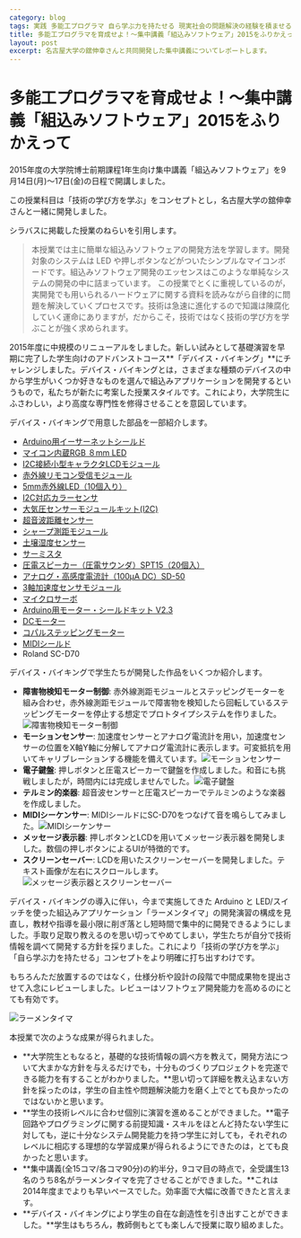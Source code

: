 ```yaml
---
category: blog
tags: 実践 多能工プログラマ 自ら学ぶ力を持たせる 現実社会の問題解決の経験を積ませる
title: 多能工プログラマを育成せよ！〜集中講義「組込みソフトウェア」2015をふりかえって
layout: post
excerpt: 名古屋大学の舘伸幸さんと共同開発した集中講義についてレポートします。
---
```

# 多能工プログラマを育成せよ！〜集中講義「組込みソフトウェア」2015をふりかえって

2015年度の大学院博士前期課程1年生向け集中講義「組込みソフトウェア」を9月14日(月)〜17日(金)の日程で開講しました。

この授業科目は「技術の学び方を学ぶ」をコンセプトとし，名古屋大学の舘伸幸さんと一緒に開発しました。

シラバスに掲載した授業のねらいを引用します。

> 本授業では主に簡単な組込みソフトウェアの開発方法を学習します。開発対象のシステムは LED や押しボタンなどがついたシンプルなマイコンボードです。組込みソフトウェア開発のエッセンスはこのような単純なシステムの開発の中に詰まっています。
> この授業でとくに重視しているのが，実開発でも用いられるハードウェアに関する資料を読みながら自律的に問題を解決していくプロセスです。技術は急速に進化するので知識は陳腐化していく運命にありますが，だからこそ，技術ではなく技術の学び方を学ぶことが強く求められます。

2015年度に中規模のリニューアルをしました。新しい試みとして基礎演習を早期に完了した学生向けのアドバンストコース**「デバイス・バイキング」**にチャレンジしました。デバイス・バイキングとは，さまざまな種類のデバイスの中から学生がいくつか好きなものを選んで組込みアプリケーションを開発するというもので，私たちが新たに考案した授業スタイルです。これにより，大学院生にふさわしい，より高度な専門性を修得させることを意図しています。

デバイス・バイキングで用意した部品を一部紹介します。

* [Arduino用イーサーネットシールド](https://www.switch-science.com/catalog/2270/)
* [マイコン内蔵RGB ８mm LED](http://akizukidenshi.com/catalog/g/gI-08412/)
* [I2C接続小型キャラクタLCDモジュール](http://akizukidenshi.com/catalog/g/gK-08896/)
* [赤外線リモコン受信モジュール](http://akizukidenshi.com/catalog/g/gI-06487/)
* [5mm赤外線LED（10個入り）](http://akizukidenshi.com/catalog/g/gI-04311/)
* [I2C対応カラーセンサ](http://akizukidenshi.com/catalog/g/gI-06793/)
* [大気圧センサーモジュールキット(I2C)](http://akizukidenshi.com/catalog/g/gI-04596/)
* [超音波距離センサー](http://akizukidenshi.com/catalog/g/gM-08762/)
* [シャープ測距モジュール](http://akizukidenshi.com/catalog/g/gI-02551/)
* [土壌湿度センサー](http://akizukidenshi.com/catalog/g/gM-07047/)
* [サーミスタ](http://akizukidenshi.com/catalog/g/gP-07258/)
* [圧電スピーカー（圧電サウンダ）SPT15（20個入）](http://akizukidenshi.com/catalog/g/gP-04229/)
* [アナログ・高感度電流計（100μA DC）SD-50](http://akizukidenshi.com/catalog/g/gM-05316/)
* [3軸加速度センサモジュール](http://akizukidenshi.com/catalog/g/gM-06724/)
* [マイクロサーボ](http://akizukidenshi.com/catalog/g/gM-08761/)
* [Arduino用モーター・シールドキット V2.3](http://akizukidenshi.com/catalog/g/gK-07748/)
* [DCモーター](http://akizukidenshi.com/catalog/g/gP-06439/)
* [コパルステッピングモーター](http://akizukidenshi.com/catalog/g/gP-05708/)
* [MIDIシールド](https://www.switch-science.com/catalog/387/)
* Roland SC-D70

デバイス・バイキングで学生たちが開発した作品をいくつか紹介します。

* **障害物検知モーター制御**: 赤外線測距モジュールとステッピングモーターを組み合わせ，赤外線測距モジュールで障害物を検知したら回転しているステッピングモーターを停止する想定でプロトタイプシステムを作りました。![障害物検知モーター制御](//zacky1972.github.io/assets/images/IMG_1167.JPG)
* **モーションセンサー**: 加速度センサーとアナログ電流計を用い，加速度センサーの位置をX軸Y軸に分解してアナログ電流計に表示します。可変抵抗を用いてキャリブレーションする機能を備えています。![モーションセンサー](//zacky1972.github.io/assets/images/IMG_1163.JPG)
* **電子鍵盤**: 押しボタンと圧電スピーカーで鍵盤を作成しました。和音にも挑戦しましたが，時間内には完成しませんでした。![電子鍵盤](//zacky1972.github.io/assets/images/IMG_1164.JPG)
* **テルミン的楽器**: 超音波センサーと圧電スピーカーでテルミンのような楽器を作成しました。
* **MIDIシーケンサー**: MIDIシールドにSC-D70をつなげて音を鳴らしてみました。![MIDIシーケンサー](//zacky1972.github.io/assets/images/IMG_1166.JPG)
* **メッセージ表示器**: 押しボタンとLCDを用いてメッセージ表示器を開発しました。数個の押しボタンによるUIが特徴的です。
* **スクリーンセーバー**: LCDを用いたスクリーンセーバーを開発しました。テキスト画像が左右にスクロールします。![メッセージ表示器とスクリーンセーバー](//zacky1972.github.io/assets/images/IMG_1165.JPG)

デバイス・バイキングの導入に伴い，今まで実施してきた Arduino と LED/スイッチを使った組込みアプリケーション「ラーメンタイマ」の開発演習の構成を見直し，教材や指導を最小限に削ぎ落とし短時間で集中的に開発できるようにしました。手取り足取り教えるのを思い切ってやめてしまい，学生たちが自分で技術情報を調べて開発する方針を採りました。これにより「技術の学び方を学ぶ」「自ら学ぶ力を持たせる」コンセプトをより明確に打ち出すわけです。

もちろんただ放置するのではなく，仕様分析や設計の段階で中間成果物を提出させて入念にレビューしました。レビューはソフトウェア開発能力を高めるのにとても有効です。

![ラーメンタイマ](//zacky1972.github.io/assets/images/IMG_1161.JPG)

本授業で次のような成果が得られました。

* **大学院生ともなると，基礎的な技術情報の調べ方を教えて，開発方法について大まかな方針を与えるだけでも，十分ものづくりプロジェクトを完遂できる能力を有することがわかりました。**思い切って詳細を教え込まない方針を採ったのは，学生の自主性や問題解決能力を磨く上でとても良かったのではないかと思います。
* **学生の技術レベルに合わせ個別に演習を進めることができました。**電子回路やプログラミングに関する前提知識・スキルをほとんど持たない学生に対しても，逆に十分なシステム開発能力を持つ学生に対しても，それぞれのレベルに相応する理想的な学習成果が得られるようにできたのは，とても良かったと思います。
* **集中講義(全15コマ/各コマ90分)の約半分，9コマ目の時点で，全受講生13名のうち8名がラーメンタイマを完了させることができました。**これは2014年度までよりも早いペースでした。効率面で大幅に改善できたと言えます。
* **デバイス・バイキングにより学生の自在な創造性を引き出すことができました。**学生はもちろん，教師側もとても楽しんで授業に取り組めました。

